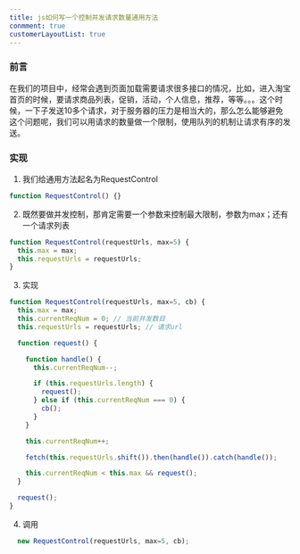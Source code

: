 ```yaml
---
title: js如何写一个控制并发请求数量通用方法
conmment: true
customerLayoutList: true
---
```


### 前言

在我们的项目中，经常会遇到页面加载需要请求很多接口的情况，比如，进入淘宝首页的时候，要请求商品列表，促销，活动，个人信息，推荐，等等。。。这个时候，一下子发送10多个请求，对于服务器的压力是相当大的，那么怎么能够避免这个问题呢，我们可以用请求的数量做一个限制，使用队列的机制让请求有序的发送。

### 实现

1. 我们给通用方法起名为RequestControl

``` js
function RequestControl() {}
```

2. 既然要做并发控制，那肯定需要一个参数来控制最大限制，参数为max；还有一个请求列表

``` js
function RequestControl(requestUrls, max=5) {
  this.max = max;
  this.requestUrls = requestUrls;
}
```

3. 实现

``` js
function RequestControl(requestUrls, max=5, cb) {
  this.max = max;
  this.currentReqNum = 0; // 当前并发数目
  this.requestUrls = requestUrls; // 请求url

  function request() {

    function handle() {
      this.currentReqNum--;

      if (this.requestUrls.length) {
        request();
      } else if (this.currentReqNum === 0) {
        cb();
      }
    }

    this.currentReqNum++;

    fetch(this.requestUrls.shift()).then(handle()).catch(handle());

    this.currentReqNum < this.max && request();
  }

  request();
}
```

4. 调用

``` js
  new RequestControl(requestUrls, max=5, cb);
```